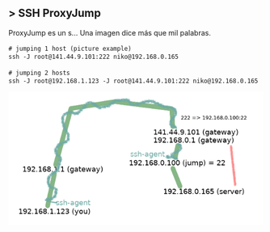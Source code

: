 ## > SSH ProxyJump
<p>ProxyJump es un s... Una imagen dice más que mil palabras.</p>

```
# jumping 1 host (picture example)
ssh -J root@141.44.9.101:222 niko@192.168.0.165

# jumping 2 hosts
ssh -J root@192.168.1.123 -J root@141.44.9.101:222 niko@192.168.0.165
```

![logo1](media/proxy_jump.png)
